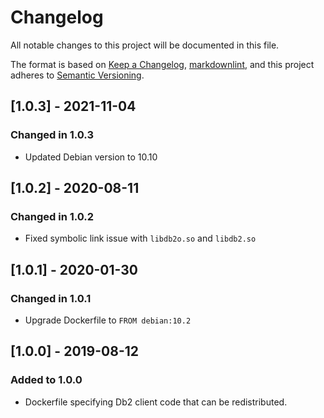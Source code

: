 # Changelog

All notable changes to this project will be documented in this file.

The format is based on [Keep a Changelog](https://keepachangelog.com/en/1.0.0/),
[markdownlint](https://dlaa.me/markdownlint/),
and this project adheres to [Semantic Versioning](https://semver.org/spec/v2.0.0.html).

## [1.0.3] - 2021-11-04

### Changed in 1.0.3

- Updated Debian version to 10.10

## [1.0.2] - 2020-08-11

### Changed in 1.0.2

- Fixed symbolic link issue with `libdb2o.so` and `libdb2.so`

## [1.0.1] - 2020-01-30

### Changed in 1.0.1

- Upgrade Dockerfile to `FROM debian:10.2`

## [1.0.0] - 2019-08-12

### Added to 1.0.0

- Dockerfile specifying Db2 client code that can be redistributed.
